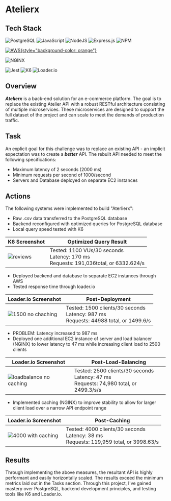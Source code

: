 # Atelierx

## Tech Stack
![PostgreSQL](https://img.shields.io/badge/PostgreSQL-%23323330.svg?style=for-the-badge&logo=postgresql&logoColor=336791)
![JavaScript](https://img.shields.io/badge/javascript-%23323330.svg?style=for-the-badge&logo=javascript&logoColor=%23F7DF1E)
![NodeJS](https://img.shields.io/badge/node.js-6DA55F?style=for-the-badge&logo=node.js&logoColor=white)
![Express.js](https://img.shields.io/badge/express.js-%23404d59.svg?style=for-the-badge&logo=express&logoColor=%2361DAFB)
![NPM](https://img.shields.io/badge/NPM-%23CB3837.svg?style=for-the-badge&logo=npm&logoColor=white)


[![AWS](https://img.shields.io/badge/AWS-%23323330.svg?style=for-the-badge&logo=amazon-aws&logoColor=232F3E){style="background-color: orange"}](https://aws.amazon.com/)

![NGINX](https://img.shields.io/badge/NGINX-%23323330.svg?style=for-the-badge&logo=nginx&logoColor=269539)

![Jest](https://img.shields.io/badge/Jest-%23323330.svg?style=for-the-badge&logo=jest&logoColor=C21325)
![K6](https://img.shields.io/badge/K6-%23323330.svg?style=for-the-badge&logo=k6&logoColor=E10098)
![Loader.io](https://img.shields.io/badge/Loader.io-%23323330.svg?style=for-the-badge&logo=loaderio&logoColor=FFA500)


## Overview
**_Atelierx_** is a back-end solution for an e-commerce platform. The goal is to replace the existing Atelier API with a robust RESTful architecture consisting of multiple microservices. These microservices are designed to support the full dataset of the project and can scale to meet the demands of production traffic.

## Task
An explicit goal for this challenge was to replace an existing API - an implicit expectation was to create a **_better_** API. The rebuilt API needed to meet the following specifications:
* Maximum latency of 2 seconds (2000 ms)
* Minimum requests per second of 1000/second
* Servers and Database deployed on separate EC2 instances

## Actions
The following systems were implemented to build "Aterlierx":
* Raw .csv data transferred to the PostgreSQL database
* Backend reconfigured with optimized queries for PostgreSQL database
* Local query speed tested with K6








| K6 Screenshot | Optimized Query Result |
|---|---|
| ![reviews](https://github.com/SDC-Tubular-Tomatoes/RatingsAndReviews-T/assets/115767154/f7477cf1-7cb9-49dd-b986-d246c195be9d) | Tested: 1100 VUs/30 seconds<br />Latency: 170 ms<br />Requests: 191,036total, or 6332.624/s |

* Deployed backend and database to separate EC2 instances through AWS
* Tested response time through loader.io

| Loader.io Screenshot | Post-Deployment |
|---|---|
| ![1500 no chaching](https://github.com/SDC-Tubular-Tomatoes/RatingsAndReviews-T/assets/115767154/0065aec1-5b69-4c2b-9d1a-02be70272450) | Tested: 1500 clients/30 seconds<br />Latency: 987 ms<br />Requests: 44988 total, or 1499.6/s |

* PROBLEM: Latency increased to 987 ms
* Deployed one additional EC2 instance of server and load balancer (NGINX) to lower latency to 47 ms while increasing client load to 2500 clients

| Loader.io Screenshot | Post-Load-Balancing |
|---|---|
| ![loadbalance no caching](https://github.com/SDC-Tubular-Tomatoes/RatingsAndReviews-T/assets/115767154/9004c659-c2e7-4ac8-b6b7-0494e5189f8e)| Tested: 2500 clients/30 seconds<br />Latency: 47 ms<br />Requests: 74,980 total, or 2499.3/s/s |

* Implemented caching (NGINX) to improve stability to allow for larger client load over a narrow API endpoint range

| Loader.io Screenshot | Post-Caching |
|---|---|
| ![4000 with caching](https://github.com/SDC-Tubular-Tomatoes/RatingsAndReviews-T/assets/115767154/445b0890-2be1-49e0-9005-173cda065d77) | Tested: 4000 clients/30 seconds<br />Latency: 38 ms<br />Requests: 119,959 total, or 3998.63/s |

## Results
Through implementing the above measures, the resultant API is highly performant and easily horizontally scaled. The results exceed the minimum metrics laid out in the Tasks section. Through this project, I've gained mastery over PostgreSQL, backend development principles, and testing tools like K6 and Loader.io.
